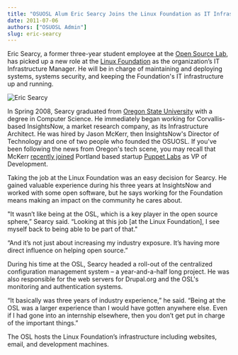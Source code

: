 ```yaml
---
title: "OSUOSL Alum Eric Searcy Joins the Linux Foundation as IT Infrastructure Manager"
date: 2011-07-06
authors: ["OSUOSL Admin"]
slug: eric-searcy
---
```


Eric Searcy, a former three-year student employee at the [Open Source Lab](/), has picked up a new role at the
[Linux Foundation](http://linuxfoundation.org/) as the organization’s IT Infrastructure Manager. He will be in charge of
maintaining and deploying systems, systems security, and keeping the Foundation's IT infrastructure up and running.

![Eric Searcy](/images/eric_searcy.jpg#center)

In Spring 2008, Searcy graduated from [Oregon State University](http://oregonstate.edu/) with a degree in Computer
Science. He immediately began working for Corvallis-based InsightsNow, a market research company, as its Infrastructure
Architect. He was hired by Jason McKerr, then InsightsNow's Director of Technology and one of two people who founded the
OSUOSL. If you've been following the news from Oregon's tech scene, you may recall that McKerr
[recently joined](http://www.puppetlabs.com/blog/why-jason-mckerr-joined-the-puppet-labs-team/) Portland based startup
[Puppet Labs](http://puppetlabs.com/) as VP of Development.

Taking the job at the Linux Foundation was an easy decision for Searcy. He gained valuable experience during his three
years at InsightsNow and worked with some open software, but he says working for the Foundation means making an impact
on the community he cares about.

"It wasn’t like being at the OSL, which is a key player in the open source sphere,” Searcy said. “Looking at this job
[at the Linux Foundation], I see myself back to being able to be part of that."

“And it’s not just about increasing my industry exposure. It’s having more direct influence on helping open source.”

During his time at the OSL, Searcy headed a roll-out of the centralized configuration management system – a
year-and-a-half long project. He was also responsible for the web servers for Drupal.org and the OSL's monitoring and
authentication systems.

“It basically was three years of industry experience,” he said. “Being at the OSL was a larger experience than I would
have gotten anywhere else. Even if I had gone into an internship elsewhere, then you don’t get put in charge of the
important things.”

The OSL hosts the Linux Foundation’s infrastructure including websites, email, and development machines.
